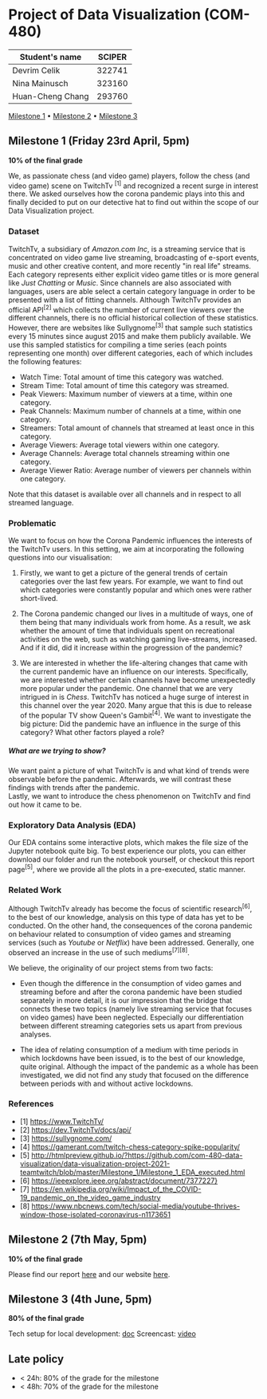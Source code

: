 # Project of Data Visualization (COM-480)

| Student's name | SCIPER |
| -------------- | ------ |
| Devrim Celik | 322741 |
| Nina Mainusch | 323160 |
| Huan-Cheng Chang | 293760 |

[Milestone 1](#milestone-1-friday-23rd-april-5pm) • [Milestone 2](#milestone-2-7th-may-5pm) • [Milestone 3](#milestone-3-4th-june-5pm)

## Milestone 1 (Friday 23rd April, 5pm)

**10% of the final grade**

We, as passionate chess (and video game) players, follow the chess (and video game) scene on TwitchTv <sup>[1]</sup> and recognized a recent surge in interest there. We asked ourselves how the corona pandemic plays into this and finally decided to put on our detective hat to find out within the scope of our Data Visualization project.

### Dataset
TwitchTv, a subsidiary of *Amazon.com Inc*, is a streaming service that is concentrated on video game live streaming,
broadcasting of e-sport events, music and other creative content, and more recently "in real life" streams.
Each category represents either explicit video game titles or is more general like *Just Chatting* or *Music*.
Since channels are also associated with languages, users are able select a certain category language in order to be presented with a list of fitting channels.
Although TwitchTv provides an official API<sup>[2]</sup> which collects the number of current live viewers over the different channels,
there is no official historical collection of these statistics. However, there are websites like Sullygnome<sup>[3]</sup> that sample such
statistics every 15 minutes since august 2015 and make them publicly available. We use this sampled statistics for compiling a time series
(each points representing one month) over different categories, each of which includes the following features:

- Watch Time: Total amount of time this category was watched.
- Stream Time: Total amount of time this category was streamed.
- Peak Viewers: Maximum number of viewers at a time, within one category.
- Peak Channels: Maximum number of channels at a time, within one category.
- Streamers: Total amount of channels that streamed at least once in this category.
- Average Viewers: Average total viewers within one category.
- Average Channels: Average total channels streaming within one category.
- Average Viewer Ratio: Average number of viewers per channels within one category.

Note that this dataset is available over all channels and in respect to all streamed language.

### Problematic

We want to focus on how the Corona Pandemic influences the interests of the TwitchTv users. In this setting, we aim at incorporating the following questions into our visualisation:

1. Firstly, we want to get a picture of the general trends of certain categories over the last few years. For example, we want to find out which categories were constantly popular and which ones were rather short-lived.

2. The Corona pandemic changed our lives in a multitude of ways, one of them being that many individuals work from home. As a result, we ask whether the amount of time that individuals spent on recreational activities on the web, such as watching gaming live-streams, increased. And if it did, did it increase within the progression of the pandemic?

3. We are interested in whether the life-altering changes that came with the current pandemic have an influence on our interests. Specifically, we are interested whether certain channels have become unexpectedly more popular under the pandemic. One channel that we are very intrigued in is *Chess*. TwitchTv has noticed a huge surge of interest in this channel over the year 2020. Many argue that this is due to release of the popular TV show Queen's Gambit<sup>[4]</sup>. We want to investigate the big picture: Did the pandemic have an influence in the surge of this category? What other factors played a role?

##### What are we trying to show?
We want paint a picture of what TwitchTv is and what kind of trends were observable before the pandemic. Afterwards, we will contrast these findings with trends after the pandemic.  
Lastly, we want to introduce the chess phenomenon on TwitchTv and find out how it came to be.

### Exploratory Data Analysis (EDA)

Our EDA contains some interactive plots, which makes the file size of the Jupyter notebook quite big. To best experience our plots, you can either download our folder and run the notebook yourself, or checkout this report page<sup>[5]</sup>, where we provide all the plots in a pre-executed, static manner.

### Related Work

Although TwitchTv already has become the focus of scientific research<sup>[6]</sup>, to the best of our knowledge, analysis on this type of data has yet to be conducted. On the other hand, the consequences of the corona pandemic on behaviour related to consumption of video games and streaming services (such as *Youtube* or *Netflix*) have been addressed. Generally, one observed an increase in the use of such mediums<sup>[7]</sup><sup>[8]</sup>.

We believe, the originality of our project stems from two facts:

- Even though the difference in the consumption of video games and streaming before and after the corona pandemic have been studied separately in more detail, it is our impression that the bridge that connects these two topics (namely live streaming service that focuses on video games) have been neglected. Especially our differentiation between different streaming categories sets us apart from previous analyses.

- The idea of relating consumption of a medium with time periods in which lockdowns have been issued, is to the best of our knowledge, quite original. Although the impact of the pandemic as a whole has been investigated, we did not find any study that focused on the difference between periods with and without active lockdowns.

### References
* [1] https://www.TwitchTv/
* [2] https://dev.TwitchTv/docs/api/
* [3] https://sullygnome.com/
* [4] https://gamerant.com/twitch-chess-category-spike-popularity/
* [5] http://htmlpreview.github.io/?https://github.com/com-480-data-visualization/data-visualization-project-2021-teamtwitch/blob/master/Milestone_1/Milestone_1_EDA_executed.html
* [6] https://ieeexplore.ieee.org/abstract/document/7377227}
* [7] https://en.wikipedia.org/wiki/Impact_of_the_COVID-19_pandemic_on_the_video_game_industry
* [8] https://www.nbcnews.com/tech/social-media/youtube-thrives-window-those-isolated-coronavirus-n1173651

## Milestone 2 (7th May, 5pm)

**10% of the final grade**

Please find our report [here](https://github.com/com-480-data-visualization/data-visualization-project-2021-teamtwitch/blob/master/Milestone_2/DV_M2.pdf) and our website [here](https://com-480-data-visualization.github.io/data-visualization-project-2021-teamtwitch/site/).


## Milestone 3 (4th June, 5pm)

**80% of the final grade**

Tech setup for local development: [doc](./app/README.md)
Screencast: [video](./video/dv_video.mp4)


## Late policy

- < 24h: 80% of the grade for the milestone
- < 48h: 70% of the grade for the milestone
